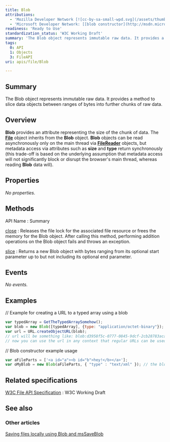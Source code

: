 ```yaml
---
title: Blob
attributions:
  - 'Mozilla Developer Network [![cc-by-sa-small-wpd.svg](/assets/thumb/8/8c/cc-by-sa-small-wpd.svg/120px-cc-by-sa-small-wpd.svg.png)](http://creativecommons.org/licenses/by-sa/3.0/us/): [[Blob](https://developer.mozilla.org/en-US/docs/DOM/Blob) Article]'
  - 'Microsoft Developer Network: [[blob constructor](http://msdn.microsoft.com/en-us/library/ie/hh673542(v=vs.85).aspx#blobbuilder) Article]'
readiness: 'Ready to Use'
standardization_status: 'W3C Working Draft'
summary: 'The Blob object represents immutable raw data. It provides a method to slice data objects between ranges of bytes into further chunks of raw data.'
tags:
  0: API
  1: Objects
  3: FileAPI
uri: apis/file/Blob

---
```

## <span>Summary</span>

The Blob object represents immutable raw data. It provides a method to slice data objects between ranges of bytes into further chunks of raw data.

## <span>Overview</span>

**Blob** provides an attribute representing the size of the chunk of data. The [**File**](/apis/file/File) object inherits from the **Blob** object. **Blob** objects can be read asynchronously only on the main thread via [**FileReader**](/apis/file/FileReader) objects, but metadata access via attributes such as **size** and **type** return synchronously (this trade-off is based on the underlying assumption that metadata access will not significantly block or disrupt the browser's main thread, whereas reading **Blob** data will).

## <span>Properties</span>

*No properties.*

## <span>Methods</span>

API Name
:   Summary

[close](/apis/file/Blob/close)
:   Releases the file lock for the associated file resource or frees the memory for the Blob object. After calling this method, performing addition operations on the Blob object fails and throws an exception.

[slice](/apis/file/Blob/slice)
:   Returns a new Blob object with bytes ranging from its optional start parameter up to but not including its optional end parameter.

## <span>Events</span>

*No events.*

## <span>Examples</span>

// Example for creating a URL to a typed array using a blob

``` js
var typedArray = GetTheTypedArraySomehow();
var blob = new Blob([typedArray], {type: "application/octet-binary"}); // pass a useful mime type here
var url = URL.createObjectURL(blob);
// url will be something like: blob:d3958f5c-0777-0845-9dcf-2cb28783acaf
// now you can use the url in any context that regular URLs can be used in, for example img.src, etc.
```

// Blob constructor example usage

``` js
var aFileParts = ['<a id="a"><b id="b">hey!</b></a>'];
var oMyBlob = new Blob(aFileParts, { "type" : "text/xml" }); // the blob
```

## <span>Related specifications</span>

[W3C File API Specification](http://www.w3.org/TR/FileAPI)
:   W3C Working Draft

## <span>See also</span>

### <span>Other articles</span>

[Saving files locally using Blob and msSaveBlob](http://msdn.microsoft.com/en-us/library/ie/hh779016(v=vs.85).aspx)